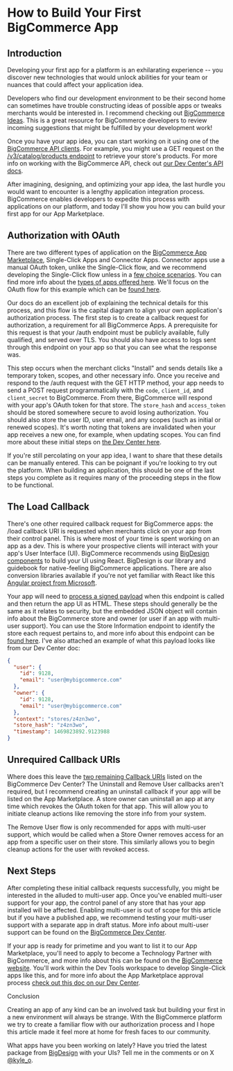 # How to Build Your First BigCommerce App

## Introduction

Developing your first app for a platform is an exhilarating experience -- you discover new technologies that would unlock abilities for your team or nuances that could affect your application idea.

Developers who find our development environment to be their second home can sometimes have trouble constructing ideas of possible apps or tweaks merchants would be interested in. I recommend checking out [BigCommerce Ideas](https://support.bigcommerce.com/s/ideas). This is a great resource for BigCommerce developers to review incoming suggestions that might be fulfilled by your development work!

Once you have your app idea, you can start working on it using one of the [BigCommerce API clients](https://developer.bigcommerce.com/tools-resources). For example, you might use a GET request on the [/v3/catalog/products endpoint](https://developer.bigcommerce.com/api-reference/store-management/catalog/products/getproducts) to retrieve your store's products. For more info on working with the BigCommerce API, check out [our Dev Center's API docs](https://developer.bigcommerce.com/api-docs).

After imagining, designing, and optimizing your app idea, the last hurdle you would want to encounter is a lengthy application integration process. BigCommerce enables developers to expedite this process with applications on our platform, and today I'll show you how you can build your first app for our App Marketplace.

## Authorization with OAuth

There are two different types of application on the [BigCommerce App Marketplace](http://bigcommerce.com/apps), Single-Click Apps and Connector Apps. Connector apps use a manual OAuth token, unlike the Single-Click flow, and we recommend developing the Single-Click flow unless in a [few choice scenarios](https://developer.bigcommerce.com/api-docs/getting-started/building-apps-bigcommerce/types-of-apps#connector-apps). You can find more info about the [types of apps offered here](https://developer.bigcommerce.com/api-docs/getting-started/building-apps-bigcommerce/types-of-apps). We'll focus on the OAuth flow for this example which can be [found here](https://developer.bigcommerce.com/api-docs/getting-started/building-apps-bigcommerce/building-apps#installation-and-update-sequence).

Our docs do an excellent job of explaining the technical details for this process, and this flow is the capital diagram to align your own application's authorization process. The first step is to create a callback request for authorization, a requirement for all BigCommerce Apps. A prerequisite for this request is that your /auth endpoint must be publicly available, fully qualified, and served over TLS. You should also have access to logs sent through this endpoint on your app so that you can see what the response was.

This step occurs when the merchant clicks "Install" and sends details like a temporary token, scopes, and other necessary info. Once you receive and respond to the /auth request with the GET HTTP method, your app needs to send a POST request programmatically with the `code`, `client_id`, and `client_secret` to BigCommerce. From there, BigCommerce will respond with your app's OAuth token for that store. The `store_hash` and `access_token` should be stored somewhere secure to avoid losing authorization. You should also store the user ID, user email, and any scopes (such as initial or renewed scopes). It's worth noting that tokens are invalidated when your app receives a new one, for example, when updating scopes. You can find more about these initial steps on [the Dev Center here](https://developer.bigcommerce.com/api-docs/getting-started/building-apps-bigcommerce/building-apps#receiving-the-get-request).

If you're still percolating on your app idea, I want to share that these details can be manually entered. This can be poignant if you're looking to try out the platform. When building an application, this should be one of the last steps you complete as it requires many of the proceeding steps in the flow to be functional.

## The Load Callback

There's one other required callback request for BigCommerce apps: the /load callback URI is requested when merchants click on your app from their control panel. This is where most of your time is spent working on an app as a dev. This is where your prospective clients will interact with your app's User Interface (UI). BigCommerce recommends using [BigDesign components](https://developer.bigcommerce.com/big-design/) to build your UI using React. BigDesign is our library and guidebook for native-feeling BigCommerce applications. There are also conversion libraries available if you're not yet familiar with React like this [Angular project from Microsoft](https://github.com/microsoft/angular-react).

Your app will need to [process a signed payload](https://developer.bigcommerce.com/api-docs/getting-started/building-apps-bigcommerce/building-apps#processing-the-signed-payload) when this endpoint is called and then return the app UI as HTML. These steps should generally be the same as it relates to security, but the embedded JSON object will contain info about the BigCommerce store and owner (or user if an app with multi-user support). You can use the Store Information endpoint to identify the store each request pertains to, and more info about this endpoint can be [found here](https://developer.bigcommerce.com/api-reference/store-management/store-information-api/store-information/getstore). I've also attached an example of what this payload looks like from our Dev Center doc:

```json
{
  "user": {
    "id": 9128,
    "email": "user@mybigcommerce.com"
  },
  "owner": {
    "id": 9128,
    "email": "user@mybigcommerce.com"
  },
  "context": "stores/z4zn3wo",
  "store_hash": "z4zn3wo",
  "timestamp": 1469823892.9123988
}
```
## Unrequired Callback URIs

Where does this leave the [two remaining Callback URIs](https://developer.bigcommerce.com/api-docs/getting-started/building-apps-bigcommerce/building-apps#required-uris) listed on the BigCommerce Dev Center? The Uninstall and Remove User callbacks aren't required, but I recommend creating an uninstall callback if your app will be listed on the App Marketplace. A store owner can uninstall an app at any time which revokes the OAuth token for that app. This will allow you to initiate cleanup actions like removing the store info from your system.

The Remove User flow is only recommended for apps with multi-user support, which would be called when a Store Owner removes access for an app from a specific user on their store. This similarly allows you to begin cleanup actions for the user with revoked access.

## Next Steps

After completing these initial callback requests successfully, you might be interested in the alluded to multi-user app. Once you've enabled multi-user support for your app, the control panel of any store that has your app installed will be affected. Enabling multi-user is out of scope for this article but if you have a published app, we recommend testing your multi-user support with a separate app in draft status. More info about multi-user support can be found on the [BigCommerce Dev Center](https://developer.bigcommerce.com/api-docs/getting-started/building-apps-bigcommerce/building-apps#multi-user-support).

If your app is ready for primetime and you want to list it to our App Marketplace, you'll need to apply to become a Technology Partner with BigCommerce, and more info about this can be found on the [BigCommerce website](https://www.bigcommerce.com/partners/become-a-partner/). You'll work within the Dev Tools workspace to develop Single-Click apps like this, and for more info about the App Marketplace approval process [check out this doc on our Dev Center](https://developer.bigcommerce.com/api-docs/partner/app-store-approval-requirements).

Conclusion

Creating an app of any kind can be an involved task but building your first in a new environment will always be strange. With the BigCommerce platform we try to create a familiar flow with our authorization process and I hope this article made it feel more at home for fresh faces to our community.

What apps have you been working on lately? Have you tried the latest package from [BigDesign](https://github.com/bigcommerce/big-design) with your UIs? Tell me in the comments or on X [@kyle_o](https://x.com/kyle_o).